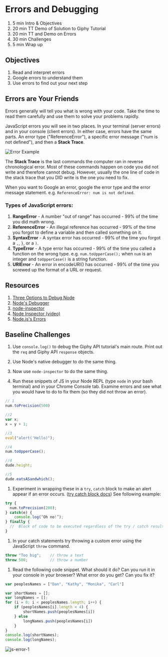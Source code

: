 # Errors and Debugging

1. 5 min Intro & Objectives
1. 20 min TT Demo of Solution to Giphy Tutorial
1. 20 min TT and Demo on Errors
1. 30 min Challenges
1. 5 min Wrap up

## Objectives

1. Read and interpret errors
1. Google errors to understand them
1. Use errors to find out your next step

## Errors are Your Friends

Errors generally will tell you what is wrong with your code. Take the time to read them carefully and use them to solve your problems rapidly.

JavaScript errors you will see in two places. In your terminal (server errors) and in your console (client errors). In either case, errors have the same parts. An error type ("ReferenceError"), a specific error message ("num is not defined"), and then a **Stack Trace**.

![Error Example](assets/error-example.png)

The **Stack Trace** is the last commands the computer ran in reverse chronological error. Most of these commands happen on code you did not write and therefore cannot debug. However, usually the one line of code in the stack trace that you DID write is the one you need to fix.

When you want to Google an error, google the error type and the error message statement. e.g. `ReferenceError: num is not defined`.

### Types of JavaScript errors:

1. **RangeError** - A number "out of range" has occurred - 99% of the time you did math wrong.
1. **ReferenceError** - An illegal reference has occurred - 99% of the time you forgot to define a variable and then called something on it.
1. **SyntaxError** - A syntax error has occurred - 99% of the time you forgot a `,`, `}`, or a `)`.
1. **TypeError** - A type error has occurred - 99% of the time you called a function on the wrong type. e.g. `num.toUpperCase();` when `num` is an integer and `toUpperCase()` is a string function.
1. **URIError** - An error in encodeURI() has occurred - 99% of the time you screwed up the format of a URL or request.

## Resources

1. [Three Options to Debug Node](https://spin.atomicobject.com/2015/09/25/debug-node-js/)
1. [Node's Debugger](https://nodejs.org/api/debugger.html)
1. [node-inspector](https://github.com/node-inspector/node-inspector)
1. [Node Inspector (video)](https://www.youtube.com/watch?v=03qGA-GJXjI)
1. [Node.js's Errors](https://nodejs.org/api/errors.html#errors_class_referenceerror)

## Baseline Challenges

1. Use `console.log()` to debug the Giphy API tutorial's main route. Print out the `req` and Giphy API `response` objects.
1. Use Node's native debugger to do the same thing.
1. Now use `node-inspector` to do the same thing.

1. Run these snippets of JS in your Node REPL (type `node` in your bash terminal) and in your Chrome Console tab. Examine errors and see what you would have to do to fix them (so they did not throw an error).

  ```js
  // 1
  num.toPrecision(500)

  //2
  var x;
  x = y + 1;

  //3
  eval("alert('Hello)");

  //4
  num.toUpperCase();

  //4
  dude.height;

  //5
  dude.eatsASandwhich();
  ```

1. Experiment in wrapping these in a `try`, `catch` block to make an alert appear if an error occurs. ([try catch block docs](https://www.w3schools.com/js/tryit.asp?filename=tryjs_try_catch)) See following example:

```js
try {
  num.toPrecision(200);
} catch(e) {
	console.log(‘Oh no!’);
} finally {
  //  Block of code to be executed regardless of the try / catch result
}
```

1. In your catch statements try throwing a custom error using the JavaScript `throw` command.

```js
throw "Too big";    // throw a text
throw 500;          // throw a number
```

1. Read the following code snippet. What should it do? Can you run it in your console in your browser? What error do you get? Can you fix it?

```js
var peoplesNames = ["Dan", "Kathy", "Monika", "Carl"]

var shortNames = [];
var longNames = [];
for (i = 0; i < peoplesNames.length; i++) {
    if (peoplesNames[i].length < 4) {
        shortNames.push(peoplesNames[i])
    } else
        longNames.push(peoplesNames[i])
    }
}
console.log(shortNames);
console.log(longNames);
```

![js-error-1](assets/js-error-1.png)
